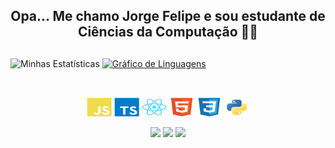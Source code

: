 <h2 align=center>Opa... Me chamo Jorge Felipe e sou estudante de Ciências da Computação 🐱‍💻</h2>

##

![Minhas Estatísticas](https://github-readme-stats.vercel.app/api?username=JjorgeF&show_icons=true&theme=transparent&align=center)<a>   </a>
[![Gráfico de Linguagens](https://github-readme-stats.vercel.app/api/top-langs/?username=JjorgeF&layout=compact&theme=transparent&align=center)](https://github.com/JjorgeF/github-readme-stats)

##

<div align=center><br>
  <img align="center" alt="javascript" height="30" width="40" src="https://raw.githubusercontent.com/devicons/devicon/master/icons/javascript/javascript-plain.svg">
  <img align="center" alt="typescript" height="30" width="40" src="https://raw.githubusercontent.com/devicons/devicon/master/icons/typescript/typescript-plain.svg">
  <img align="center" alt="reactjs" height="30" width="40" src="https://raw.githubusercontent.com/devicons/devicon/master/icons/react/react-original.svg">
  <img align="center" alt="html" height="30" width="40" src="https://raw.githubusercontent.com/devicons/devicon/master/icons/html5/html5-original.svg">
  <img align="center" alt="css" height="30" width="40" src="https://raw.githubusercontent.com/devicons/devicon/master/icons/css3/css3-original.svg">
  <img align="center" alt="python" height="30" width="40" src="https://raw.githubusercontent.com/devicons/devicon/master/icons/python/python-original.svg">
</div>

<br>

<div align=center>
  <a href = "mailto:joregfelipe0299@gmail.com"><img src="https://img.shields.io/badge/-Gmail-%23333?style=for-the-badge&logo=gmail&logoColor=white" target="_blank"></a>
  <a href="https://www.linkedin.com/in/jorge-felipe-silva-71477a192" target="_blank"><img src="https://img.shields.io/badge/-LinkedIn-%230077B5?style=for-the-badge&logo=linkedin&logoColor=white" target="_blank"></a>
  <a href="https://www.linkedin.com/in/jorge-felipe-silva-71477a192" target="_blank"><img src="https://img.shields.io/badge/-Web_site-%23333?style=for-the-badge&logo=web_site&logoColor=white" target="_blank"></a>
</div>
